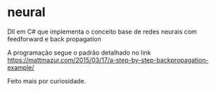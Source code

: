 # neural
Dll em C# que implementa o conceito base de redes neurais com feedforward e back propagation

A programação segue o padrão detalhado no link
https://mattmazur.com/2015/03/17/a-step-by-step-backpropagation-example/

Feito mais por curiosidade.

